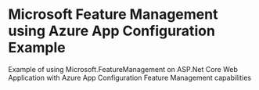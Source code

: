 # Microsoft Feature Management using Azure App Configuration Example
Example of using Microsoft.FeatureManagement on ASP.Net Core Web Application with Azure App Configuration Feature Management capabilities
